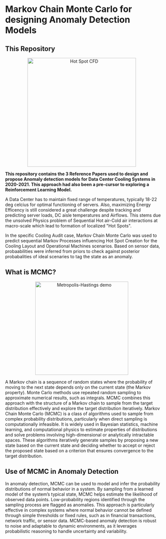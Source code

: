 # Markov Chain Monte Carlo for designing Anomaly Detection Models 

## This Repository
<figure style="text-align: center;">
    <img height="350" src="https://www.akcp.com/wp-content/uploads/2021/05/6sigmafm_blog-1.png" alt="Hot Spot CFD" 
      title="Hot Spot CFD" style="margin-right: 10px;" />
</figure>

**This repository contains the 3 Reference Papers used to design and propose Anomaly detection models for Data Center Cooling Systems in 2020-2021. This approach had 
also been a pre-cursor to exploring a Reinforcement Learning Model.**

A Data Center has to maintain fixed range of temperatures, typically 18-22 deg celcius for optimal functioning of servers. Also, maximizing Energy Efficency 
is still considered a great challenge despite tracking and predicting server loads, DC aisle temperatures and Airflows. This stems due the unsolved Physics
problem of Sequential Hot air-Cold air interactions at macro-scale which lead to formation of localized "Hot Spots".

In the specific Cooling Audit case, Markov Chain Monte Carlo was used to predict sequential Markov Processes influencing Hot Spot Creation for the Cooling Layout 
and Operational Machines scenarios. Based on sensor data, probaabilities were inferred from priors to check against posterior probabalities of ideal scenaries to 
tag the state as an anomaly.
</br>

## What is MCMC?
<figure style="text-align: center;">
    <img height="300" src="https://upload.wikimedia.org/wikipedia/commons/d/de/Flowchart-of-Metropolis-Hastings-M-H-algorithm-for-the-parameter-estimation-using-the.png" 
      alt="Metropolis-Hastings demo" title="Metropolis-Hastings demo" style="margin-right: 10px;" />
</figure>

A Markov chain is a sequence of random states where the probability of moving to the next state depends only on the current state (the Markov property). Monte Carlo 
methods use repeated random sampling to approximate numerical results, such as integrals. MCMC combines this approach with the structure of a Markov chain to sample 
from the target distribution effectively and explore the target distribution iteratively. Markov Chain Monte Carlo (MCMC) is a class of algorithms used to sample from 
complex probability distributions, particularly when direct sampling is computationally infeasible. It is widely used in Bayesian statistics, machine learning, and 
computational physics to estimate properties of distributions and solve problems involving high-dimensional or analytically intractable spaces. These algorithms 
iteratively generate samples by proposing a new state based on the current state and deciding whether to accept or reject the proposed state based on a criterion that 
ensures convergence to the target distribution.

## Use of MCMC in Anomaly Detection
In anomaly detection, MCMC can be used to model and infer the probability distributions of normal behavior in a system. By sampling from a learned model of the system’s 
typical state, MCMC helps estimate the likelihood of observed data points. Low-probability regions identified through the sampling process are flagged as anomalies. 
This approach is particularly effective in complex systems where normal behavior cannot be defined through simple thresholds or fixed rules, such as in financial 
transactions, network traffic, or sensor data. MCMC-based anomaly detection is robust to noise and adaptable to dynamic environments, as it leverages probabilistic 
reasoning to handle uncertainty and variability.
